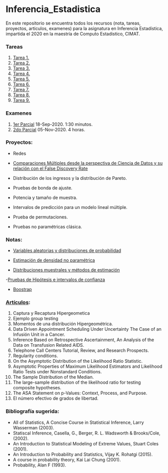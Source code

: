 # Inferencia_Estadistica

En este repositorio se encuentra todos los recursos (nota, tareas, proyectos, articulos, examenes) para la asignatura en Inferencia Estadística, impartida el 2020 en la maestría de Computo Estadistico, CIMAT.

### Tareas
1. [Tarea 1.](Tareas/Tarea_1)
2. [Tarea 2.](Tareas/Tarea_2)
3. [Tarea 3.](Tareas/Tarea_3)
4. [Tarea 4.](Tareas/Tarea_4)
5. [Tarea 5.](Tareas/Tarea_5)
6. [Tarea 6.](Tareas/Tarea_6)
7. [Tarea 7.](Tareas/Tarea_7)
8. [Tarea 8.](Tareas/Tarea_8)
9. [Tarea 9.](Tareas/Tarea_9)


### Examenes
1. [1er Parcial](parcial_1.pdf) 18-Sep-2020. 1:30 minutos.
2. [2do Parcial](parcial_2.pdf) 05-Nov-2020. 4 horas.


### Proyectos: 

- Redes

- [Comparaciones Múltiples desde la perspectiva de Ciencia de Datos y su relación con el False Discovery Rate](Proyecto/)

- Distribución de los ingresos y la distribución de Pareto.

- Pruebas de bonda de ajuste.

- Potencia y tamaño de muestra.

- Intervalos de predicción para un modelo lineal múltiple.

- Prueba de permutaciones.

- Pruebas no paramétricas clásica.

### Notas: 

- [Variables aleatorias y distribuciones de probabilidad](Notas/primera_parte.pdf)

- [Estimación de densidad no paramétrica](Notas/EDNP_2020)

- [Distribuciones muestrales y métodos de estimación](Notas/segunda_parte.pdf)

-[Pruebas de Hipótesis e intervalos de confianza](tercera_parte2.pdf)

- [Boostrap](boostrap.pdf)



### [Artículos](Lecturas): 
1. Captura y Recaptura Hipergeometica
2. Ejemplo group testing
3. Momentos de una distribución Hipergeométrica.
4. Data Driven Appointment Scheduling Under Uncertainty The Case of an Infusión Unit in a Cancer.
5. Inference Based on Retrospective Ascertainment, An Analysis of the Data on Transfusion Related AIDS.
6. Telephone Call Centers Tutorial, Review, and Research Prospects.
7. Regularity conditions.
8. On the Asymptotic Distribution of the Likelihood Ratio Statistic.
9. Asymptotic Properties of Maximum Likelihood Estimators and Likelihood Ratio Tests under Nonstandard Conditions.
10. The Sample Distribution of the Median.
11. The large-sample distribution of the likelihood ratio for testing composite hypotheses.
12. The ASA Statement on p-Values: Context, Process, and Purpose.
13. El número efectivo de grados de libertad.



### Bibliografía sugerida:
- All of Statistics, A Concise Course in Statistical Inference, Larry Wasserman (2003).
- Statiscal Inference, Casella, G., Berger, R. L. Wadsworth & Brooks/Cole, (2002).
- An Introduction to Statistical Modeling of Extreme Values, Stuart Coles (2001).
- An Introduction to Probability and Statistics, Vijay K. Rohatgi (2015).
- A course in probability theory, Kai Lai Chung (2001).
- Probability, Alan F (1993).
